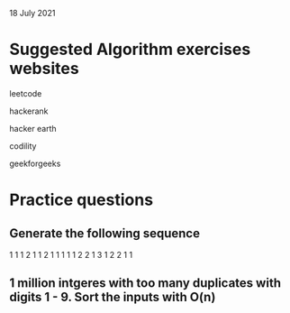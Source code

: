 18 July 2021

# Suggested Algorithm exercises websites

leetcode

hackerank

hacker earth

codility

geekforgeeks

# Practice questions

## Generate the following sequence

1
1 1
2 1
1 2 1 1
1 1 1 2 2 1
3 1 2 2 1 1


## 1 million intgeres with too many duplicates with digits 1 - 9. Sort the inputs with O(n)

